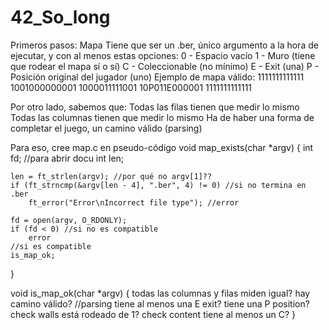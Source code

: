 # 42_So_long


Primeros pasos:
Mapa
Tiene que ser un .ber, único argumento a la hora de ejecutar, y con al menos estas opciones:
  0 - Espacio vacío
  1 - Muro (tiene que rodear el mapa sí o sí)
  C - Coleccionable (no mínimo)
  E - Exit (una)
  P - Posición original del jugador (uno)
Ejemplo de mapa válido:
1111111111111
1001000000001
1000011111001
10P011E000001
1111111111111

Por otro lado, sabemos que:
  Todas las filas tienen que medir lo mismo
  Todas las columnas tienen que medir lo mismo
  Ha de haber una forma de completar el juego, un camino válido (parsing)

Para eso, cree map.c en pseudo-código
void    map_exists(char *argv)
{
    int fd; //para abrir docu
    int	len;

	len = ft_strlen(argv); //por qué no argv[1]??
	if (ft_strncmp(&argv[len - 4], ".ber", 4) != 0) //si no termina en .ber
		ft_error("Error\nIncorrect file type"); //error

    fd = open(argv, O_RDONLY);
    if (fd < 0) //si no es compatible 
        error
    //si es compatible
    is_map_ok;
}

void    is_map_ok(char *argv)
{
    todas las columnas y filas miden igual?
    hay camino válido? //parsing
        tiene al menos una E exit?
        tiene una P position?
    check walls está rodeado de 1?
    check content tiene al menos un C?
}



